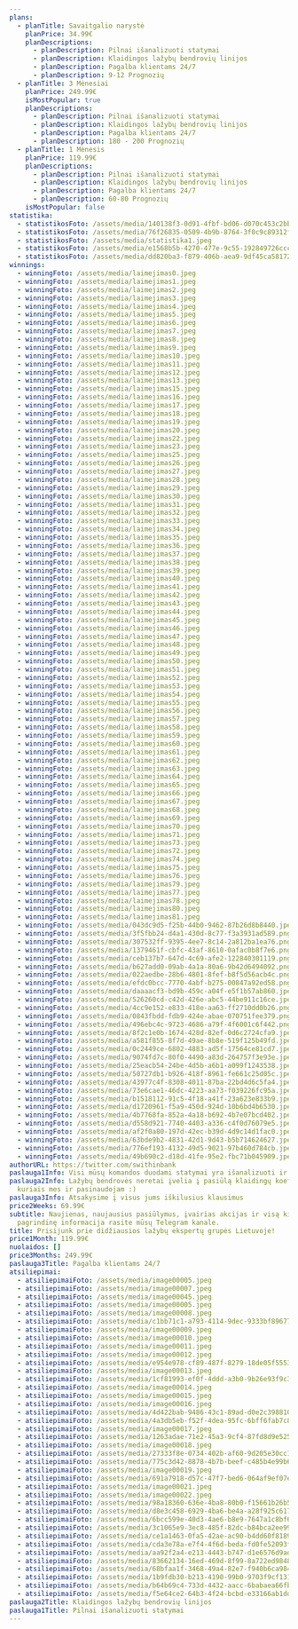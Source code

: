 ```yaml
---
plans:
  - planTitle: Savaitgalio narystė
    planPrice: 34.99€
    planDescriptions:
      - planDescription: Pilnai išanalizuoti statymai
      - planDescription: Klaidingos lažybų bendrovių linijos
      - planDescription: Pagalba klientams 24/7
      - planDescription: 9-12 Prognozių
  - planTitle: 3 Mėnesiai
    planPrice: 249.99€
    isMostPopular: true
    planDescriptions:
      - planDescription: Pilnai išanalizuoti statymai
      - planDescription: Klaidingos lažybų bendrovių linijos
      - planDescription: Pagalba klientams 24/7
      - planDescription: 180 - 200 Prognozių
  - planTitle: 1 Mėnesis
    planPrice: 119.99€
    planDescriptions:
      - planDescription: Pilnai išanalizuoti statymai
      - planDescription: Klaidingos lažybų bendrovių linijos
      - planDescription: Pagalba klientams 24/7
      - planDescription: 60-80 Prognozių
    isMostPopular: false
statistika:
  - statistikosFoto: /assets/media/140138f3-0d91-4fbf-bd06-d070c453c2bb.png
  - statistikosFoto: /assets/media/76f26835-0509-4b9b-8764-3f0c9c89312f.png
  - statistikosFoto: /assets/media/statistika1.jpeg
  - statistikosFoto: /assets/media/e1568b5b-4270-477e-9c55-192849726ccc.png
  - statistikosFoto: /assets/media/dd820ba3-f879-406b-aea9-9df45ca58172.jpeg
winnings:
  - winningFoto: /assets/media/laimejimas0.jpeg
  - winningFoto: /assets/media/laimejimas1.jpeg
  - winningFoto: /assets/media/laimejimas2.jpeg
  - winningFoto: /assets/media/laimejimas3.jpeg
  - winningFoto: /assets/media/laimejimas4.jpeg
  - winningFoto: /assets/media/laimejimas5.jpeg
  - winningFoto: /assets/media/laimejimas6.jpeg
  - winningFoto: /assets/media/laimejimas7.jpeg
  - winningFoto: /assets/media/laimejimas8.jpeg
  - winningFoto: /assets/media/laimejimas9.jpeg
  - winningFoto: /assets/media/laimejimas10.jpeg
  - winningFoto: /assets/media/laimejimas11.jpeg
  - winningFoto: /assets/media/laimejimas12.jpeg
  - winningFoto: /assets/media/laimejimas13.jpeg
  - winningFoto: /assets/media/laimejimas15.jpeg
  - winningFoto: /assets/media/laimejimas16.jpeg
  - winningFoto: /assets/media/laimejimas17.jpeg
  - winningFoto: /assets/media/laimejimas18.jpeg
  - winningFoto: /assets/media/laimejimas19.jpeg
  - winningFoto: /assets/media/laimejimas20.jpeg
  - winningFoto: /assets/media/laimejimas22.jpeg
  - winningFoto: /assets/media/laimejimas23.jpeg
  - winningFoto: /assets/media/laimejimas25.jpeg
  - winningFoto: /assets/media/laimejimas26.jpeg
  - winningFoto: /assets/media/laimejimas27.jpeg
  - winningFoto: /assets/media/laimejimas28.jpeg
  - winningFoto: /assets/media/laimejimas29.jpeg
  - winningFoto: /assets/media/laimejimas30.jpeg
  - winningFoto: /assets/media/laimejimas31.jpeg
  - winningFoto: /assets/media/laimejimas32.jpeg
  - winningFoto: /assets/media/laimejimas33.jpeg
  - winningFoto: /assets/media/laimejimas34.jpeg
  - winningFoto: /assets/media/laimejimas35.jpeg
  - winningFoto: /assets/media/laimejimas36.jpeg
  - winningFoto: /assets/media/laimejimas37.jpeg
  - winningFoto: /assets/media/laimejimas38.jpeg
  - winningFoto: /assets/media/laimejimas39.jpeg
  - winningFoto: /assets/media/laimejimas40.jpeg
  - winningFoto: /assets/media/laimejimas41.jpeg
  - winningFoto: /assets/media/laimejimas42.jpeg
  - winningFoto: /assets/media/laimejimas43.jpeg
  - winningFoto: /assets/media/laimejimas44.jpeg
  - winningFoto: /assets/media/laimejimas45.jpeg
  - winningFoto: /assets/media/laimejimas46.jpeg
  - winningFoto: /assets/media/laimejimas47.jpeg
  - winningFoto: /assets/media/laimejimas48.jpeg
  - winningFoto: /assets/media/laimejimas49.jpeg
  - winningFoto: /assets/media/laimejimas50.jpeg
  - winningFoto: /assets/media/laimejimas51.jpeg
  - winningFoto: /assets/media/laimejimas52.jpeg
  - winningFoto: /assets/media/laimejimas53.jpeg
  - winningFoto: /assets/media/laimejimas54.jpeg
  - winningFoto: /assets/media/laimejimas55.jpeg
  - winningFoto: /assets/media/laimejimas56.jpeg
  - winningFoto: /assets/media/laimejimas57.jpeg
  - winningFoto: /assets/media/laimejimas58.jpeg
  - winningFoto: /assets/media/laimejimas59.jpeg
  - winningFoto: /assets/media/laimejimas60.jpeg
  - winningFoto: /assets/media/laimejimas61.jpeg
  - winningFoto: /assets/media/laimejimas62.jpeg
  - winningFoto: /assets/media/laimejimas63.jpeg
  - winningFoto: /assets/media/laimejimas64.jpeg
  - winningFoto: /assets/media/laimejimas65.jpeg
  - winningFoto: /assets/media/laimejimas66.jpeg
  - winningFoto: /assets/media/laimejimas67.jpeg
  - winningFoto: /assets/media/laimejimas68.jpeg
  - winningFoto: /assets/media/laimejimas69.jpeg
  - winningFoto: /assets/media/laimejimas70.jpeg
  - winningFoto: /assets/media/laimejimas71.jpeg
  - winningFoto: /assets/media/laimejimas73.jpeg
  - winningFoto: /assets/media/laimejimas72.jpeg
  - winningFoto: /assets/media/laimejimas74.jpeg
  - winningFoto: /assets/media/laimejimas75.jpeg
  - winningFoto: /assets/media/laimejimas76.jpeg
  - winningFoto: /assets/media/laimejimas79.jpeg
  - winningFoto: /assets/media/laimejimas77.jpeg
  - winningFoto: /assets/media/laimejimas78.jpeg
  - winningFoto: /assets/media/laimejimas80.jpeg
  - winningFoto: /assets/media/laimejimas81.jpeg
  - winningFoto: /assets/media/043dc9d5-f25b-44b0-9462-87b26d8b8440.jpeg
  - winningFoto: /assets/media/3f5fbb24-d4a1-430d-8c77-f3a3931ad589.png
  - winningFoto: /assets/media/307532ff-9395-4ee7-8c14-2a812ba1ea76.png
  - winningFoto: /assets/media/1379461f-cbfc-43af-8610-0afac0b8f7e6.png
  - winningFoto: /assets/media/ceb137b7-647d-4c69-afe2-122840301119.png
  - winningFoto: /assets/media/b627add0-09ab-4a1a-80a6-9b42d6494092.png
  - winningFoto: /assets/media/022aedbe-28b6-4801-8fef-b8f5d56acb4c.png
  - winningFoto: /assets/media/efdc0bcc-7770-4abf-b275-00847a92ed58.png
  - winningFoto: /assets/media/daaaacf3-bd9b-459c-a04f-e5f1b57ab860.jpeg
  - winningFoto: /assets/media/526260cd-c42d-426e-abc5-44be911c16ce.jpeg
  - winningFoto: /assets/media/4cc9e152-e833-418e-aa63-ff2710dd0b26.png
  - winningFoto: /assets/media/0843fbdd-fdb9-424e-abae-070751fee379.png
  - winningFoto: /assets/media/496ebc4c-9723-4686-a79f-4f6001c6f442.png
  - winningFoto: /assets/media/8f2c1e0b-1674-428d-82ef-0d6c2724cfa9.jpeg
  - winningFoto: /assets/media/a581f855-8f7d-49ae-8b8e-519f125b49fd.jpeg
  - winningFoto: /assets/media/0c2449ce-6802-4883-ad5f-17564ce81cd7.jpeg
  - winningFoto: /assets/media/9074fd7c-80f0-4490-a83d-264757f3e93e.jpeg
  - winningFoto: /assets/media/25eacb54-24be-4d5b-a6b1-a099f1243538.jpeg
  - winningFoto: /assets/media/50727db1-b926-418f-8961-fe661c25d05c.jpeg
  - winningFoto: /assets/media/43977c4f-8308-4011-87ba-22bd4d6c5fa4.jpeg
  - winningFoto: /assets/media/73e6cae1-46dc-4223-aa73-f039226fc95a.jpeg
  - winningFoto: /assets/media/b1518112-91c5-4f18-a41f-23a623e833b9.jpeg
  - winningFoto: /assets/media/d1720961-f5a9-450d-924d-10b6bd4b6530.jpeg
  - winningFoto: /assets/media/4b7768fa-852a-4a18-b692-4b7e07bcd402.jpeg
  - winningFoto: /assets/media/d558d921-7740-4403-a336-c4f0d76079e5.jpeg
  - winningFoto: /assets/media/af2f0a80-197d-42ec-b39d-4d9c14d1fac0.jpeg
  - winningFoto: /assets/media/63bde9b2-4831-42d1-9d43-b5b714624627.jpeg
  - winningFoto: /assets/media/776ef193-4132-49d5-9021-97b460d784cb.jpeg
  - winningFoto: /assets/media/49b690c2-d18d-41fe-95e2-fbc71b045909.jpeg
authorURL: https://twitter.com/swithinbank
paslauga1Info: Visi mūsų komandos duodami statymai yra išanalizuoti ir argumentuoti
paslauga2Info: Lažybų bendrovės neretai įvelia į pasiūlą klaidingų koeficientų,
  kuriais mes ir pasinaudojam :)
paslauga3Info: Atsakysime į visus jums iškilusius klausimus
price2Weeks: 69.99€
subtitle: Naujienas, naujausius pasiūlymus, įvairias akcijas ir visą kitą
  pagrindinę informacija rasite mūsų Telegram kanale.
title: Prisijunk prie didžiausios lažybų ekspertų grupės Lietuvoje!
price1Month: 119.99€
nuolaidos: []
price3Months: 249.99€
paslauga3Title: Pagalba klientams 24/7
atsiliepimai:
  - atsiliepimaiFoto: /assets/media/image00005.jpeg
  - atsiliepimaiFoto: /assets/media/image00007.jpeg
  - atsiliepimaiFoto: /assets/media/image00045.jpeg
  - atsiliepimaiFoto: /assets/media/image00005.jpeg
  - atsiliepimaiFoto: /assets/media/image00008.jpeg
  - atsiliepimaiFoto: /assets/media/c1bb71c1-a793-4114-9dec-9333bf89677a.jpeg
  - atsiliepimaiFoto: /assets/media/image00009.jpeg
  - atsiliepimaiFoto: /assets/media/image00010.jpeg
  - atsiliepimaiFoto: /assets/media/image00011.jpeg
  - atsiliepimaiFoto: /assets/media/image00012.jpeg
  - atsiliepimaiFoto: /assets/media/e954e978-cf89-487f-8279-18de05f5553b.jpeg
  - atsiliepimaiFoto: /assets/media/image00013.jpeg
  - atsiliepimaiFoto: /assets/media/1cf81993-ef0f-4ddd-a3b0-9b26e93f9c36.jpeg
  - atsiliepimaiFoto: /assets/media/image00014.jpeg
  - atsiliepimaiFoto: /assets/media/image00015.jpeg
  - atsiliepimaiFoto: /assets/media/image00016.jpeg
  - atsiliepimaiFoto: /assets/media/4d422bab-9486-43c1-89ad-d0e2c3988103.jpeg
  - atsiliepimaiFoto: /assets/media/4a3db5eb-f52f-4dea-95fc-6bff6fab7c88.jpeg
  - atsiliepimaiFoto: /assets/media/image00017.jpeg
  - atsiliepimaiFoto: /assets/media/1263adae-71e2-45a3-9cf4-87fd8d9e5252.jpeg
  - atsiliepimaiFoto: /assets/media/image00018.jpeg
  - atsiliepimaiFoto: /assets/media/27333f8e-0734-402b-af60-9d205e30cc1c.jpeg
  - atsiliepimaiFoto: /assets/media/775c3d42-8878-4b7b-beef-c485b4e99b69.jpeg
  - atsiliepimaiFoto: /assets/media/image00019.jpeg
  - atsiliepimaiFoto: /assets/media/691a7918-d57c-47f7-bed6-064af9ef07eb.jpeg
  - atsiliepimaiFoto: /assets/media/image00021.jpeg
  - atsiliepimaiFoto: /assets/media/image00022.jpeg
  - atsiliepimaiFoto: /assets/media/98a18360-636e-4ba8-80b0-f15661b26b59.jpeg
  - atsiliepimaiFoto: /assets/media/d8e3c458-6929-4ba6-be4a-a28f925c6170.jpeg
  - atsiliepimaiFoto: /assets/media/6bcc599e-40d3-4ae6-b8e9-7647a1c8bf68.jpeg
  - atsiliepimaiFoto: /assets/media/3c1065e9-3ec8-485f-82dc-b84bca2ee999.jpeg
  - atsiliepimaiFoto: /assets/media/ce1a1463-0fa5-42ae-ac90-b4dd60f81891.jpeg
  - atsiliepimaiFoto: /assets/media/cda3e78a-e7f4-4f6d-beda-fd0fe52093f7.jpeg
  - atsiliepimaiFoto: /assets/media/aa92f2a4-e213-4443-b747-d1e6576d9ad6.jpeg
  - atsiliepimaiFoto: /assets/media/83662134-16ed-469d-8f99-8a722ed98488.jpeg
  - atsiliepimaiFoto: /assets/media/68bfaa1f-3468-49a4-82e7-f940b6ca9845.jpeg
  - atsiliepimaiFoto: /assets/media/1b9fdb30-b213-4190-99b0-9703f9cf131d.jpeg
  - atsiliepimaiFoto: /assets/media/b64b69c4-733d-4432-aacc-6babaea66fbc.jpeg
  - atsiliepimaiFoto: /assets/media/f5e64ce2-64b3-4f24-bcbd-e33166ab1dd2.jpeg
paslauga2Title: Klaidingos lažybų bendrovių linijos
paslauga1Title: Pilnai išanalizuoti statymai
---
```

